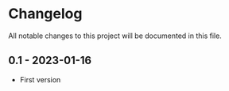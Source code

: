 # Changelog

All notable changes to this project will be documented in this file.


## 0.1 - 2023-01-16

- First version
